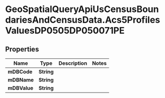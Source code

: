 # GeoSpatialQueryApiUsCensusBoundariesAndCensusData.Acs5ProfilesValuesDP0505DP050071PE

## Properties

Name | Type | Description | Notes
------------ | ------------- | ------------- | -------------
**mDBCode** | **String** |  | 
**mDBName** | **String** |  | 
**mDBValue** | **String** |  | 


